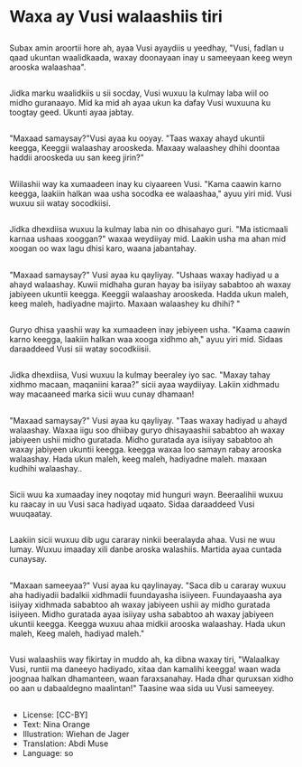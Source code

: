 # Waxa ay Vusi walaashiis tiri

##
Subax amin aroortii hore ah, ayaa Vusi ayaydiis u yeedhay, "Vusi, fadlan u qaad ukuntan waalidkaada, waxay doonayaan inay u sameeyaan keeg weyn arooska walaashaa".

##
Jidka marku waalidkiis u sii socday, Vusi wuxuu la kulmay laba wiil oo midho guranaayo. Mid ka mid ah ayaa ukun ka dafay Vusi wuxuuna ku toogtay geed. Ukunti ayaa jabtay.

##
"Maxaad samaysay?"Vusi ayaa ku ooyay. "Taas waxay ahayd ukuntii keegga, Keeggii walaashay arooskeda. Maxaay walaashey dhihi doontaa haddii arooskeda uu san keeg jirin?"

##
Wiilashii way ka xumaadeen inay ku ciyaareen Vusi. "Kama caawin karno keegga, laakiin halkan waa usha socodka ee walaashaa," ayuu yiri mid. Vusi wuxuu sii watay socodkiisi.

##
Jidka dhexdiisa wuxuu la kulmay laba nin oo dhisahayo guri. "Ma isticmaali karnaa ushaas xooggan?" waxaa weydiiyay mid. Laakin usha ma ahan mid xoogan oo wax lagu dhisi karo, waana jabantahay.

##
"Maxaad samaysay?" Vusi ayaa ku qayliyay. "Ushaas waxay hadiyad u a ahayd walaashay. Kuwii midhaha guran hayay ba isiiyay sababtoo ah waxay jabiyeen ukuntii keegga. Keeggii walaashay arooskeda. Hadda ukun maleh, keeg maleh, hadiyadne majirto. Maxaan walaashey ku dhihi? "

##
Guryo dhisa yaashii way ka xumaadeen inay jebiyeen usha. "Kaama caawin karno keegga, laakiin halkan waa xooga xidhmo ah," ayuu yiri mid. Sidaas daraaddeed Vusi sii watay socodkiisii.

##
Jidka dhexdiisa, Vusi wuxuu la kulmay beeraley iyo sac. "Maxay tahay xidhmo macaan, maqaniini karaa?" sicii ayaa waydiiyay. Lakiin xidhmadu way macaaneed marka sicii wuu cunay dhamaan!

##
"Maxaad samaysay?" Vusi ayaa ku qayliyay. "Taas waxay hadiyad u ahayd walaashay. Waxaa iigu soo dhiibay guryo dhisayaashii sababtoo ah waxay jabiyeen ushii midho guratada. Midho guratada aya isiiyay sababtoo ah waxay jabiyeen ukuntii keegga. keegga waxaa loo samayn rabay arooska walaashay. Hada ukun maleh, keeg maleh, hadiyadne maleh. maxaan kudhihi walaashay..

##
Sicii wuu ka xumaaday iney noqotay mid hunguri wayn. Beeraalihii wuxuu ku raacay in uu Vusi saca hadiyad uqaato. Sidaa daraaddeed Vusi wuuqaatay.

##
Laakiin sicii wuxuu dib ugu cararay ninkii beeralayda ahaa. Vusi ne wuu lumay. Wuxuu imaaday xili danbe aroska walashiis. Martida ayaa cuntada cunaysay.

##
"Maxaan sameeyaa?" Vusi ayaa ku qaylinayay. "Saca dib u cararay wuxuu aha hadiyadii badalkii xidhmadii fuundayasha isiiyeen. Fuundayaasha aya isiiyay xidhmada sababtoo ah waxay jabiyeen ushii ay midho guratada isiiyeen. Midho guratada ayaa isiiyay usha sababtoo ah waxay jabiyeen ukuntii keegga. Keegga wuxuu ahaa midkii arooska walaashay. Hada ukun maleh, Keeg maleh, hadiyad maleh."

##
Vusi walaashiis way fikirtay in muddo ah, ka dibna waxay tiri, "Walaalkay Vusi, runtii ma daneeyo hadiyado, xitaa dan kamalihi keegga! waan wada joognaa halkan dhamanteen, waan faraxsanahay. Hada dhar quruxsan xidho oo aan u dabaaldegno maalintan!" Taasine waa sida uu Vusi sameeyey.

##
* License: [CC-BY]
* Text: Nina Orange
* Illustration: Wiehan de Jager
* Translation: Abdi Muse
* Language: so
